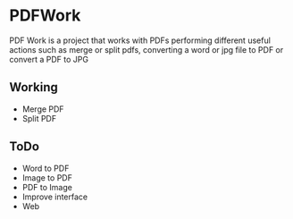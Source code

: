 # PDFWork
PDF Work is a project that works with PDFs performing different useful actions such as merge or split pdfs, converting a word or jpg file to PDF or convert a PDF to JPG

## Working
- Merge PDF
- Split PDF

## ToDo
- Word to PDF
- Image to PDF
- PDF to Image
- Improve interface
- Web

